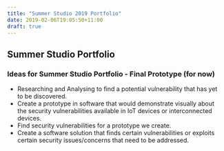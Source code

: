 ```yaml
---
title: "Summer Studio 2019 Portfolio"
date: 2019-02-06T19:05:50+11:00
draft: true
---
```


## Summer Studio Portfolio
### Ideas for Summer Studio Portfolio - Final Prototype (for now)

* Researching and Analysing to find a potential vulnerability that has yet to be discovered.
* Create a prototype in software that would demonstrate visually about the security vulnerabilities available in IoT devices or interconnected devices.
* Find security vulnerabilities for a prototype we create.
* Create a software solution that finds certain vulnerabilities or exploits certain security issues/concerns that need to be addressed.
